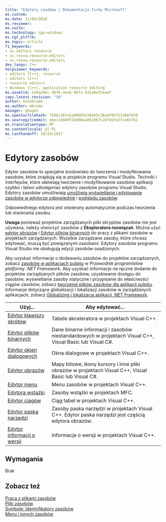 ```yaml
---
title: "Edytory zasobów | Dokumentacja firmy Microsoft"
ms.custom: 
ms.date: 11/04/2016
ms.reviewer: 
ms.suite: 
ms.technology: cpp-windows
ms.tgt_pltfrm: 
ms.topic: article
f1_keywords:
- vs.editors.resource
- vc.resvw.resource.editors
- vs.resvw.resource.editors
dev_langs: C++
helpviewer_keywords:
- editors [C++], resource
- editors [C++]
- resource editors
- Windows [C++], application resource editing
ms.assetid: e20a29ec-d6fb-4ead-98f3-431a0e23aaaf
caps.latest.revision: "16"
author: mikeblome
ms.author: mblome
manager: ghogen
ms.openlocfilehash: 750bc3bfa5a88b05e38d45c38adf06f21166f658
ms.sourcegitcommit: ebec1d449f2bd98aa851667c2bfeb7e27ce657b2
ms.translationtype: MT
ms.contentlocale: pl-PL
ms.lasthandoff: 10/24/2017
---
```

# <a name="resource-editors"></a>Edytory zasobów
Edytor zasobów to specjalne środowisko do tworzenia i modyfikowania zasobów, które znajdują się w projekcie programu Visual Studio. Techniki i interfejsów, które ułatwiają tworzenie i modyfikowanie zasobów aplikacji szybko i łatwo udostępniać edytory zasobów programu Visual Studio. Edytory zasobów umożliwiają [umożliwia wyświetlanie i edytowanie zasobów w edytorze odpowiednie](../windows/viewing-and-editing-resources-in-a-resource-editor.md) i [podglądu zasobów](../windows/previewing-resources.md).  
  
 Odpowiedniego edytora jest otwierany automatycznie podczas tworzenia lub otwierania zasobu.  
  
 **Uwaga** ponieważ projektów zarządzanych pliki skryptów zasobów nie jest używana, należy otworzyć zasobów z **Eksploratora rozwiązań**. Można użyć [edytor obrazów](../windows/image-editor-for-icons.md) i [Edytor plików binarnych](binary-editor.md) do pracy z plikami zasobów w projektach zarządzanych. Wszelkie zarządzane zasoby, które chcesz edytować, muszą być powiązanymi zasobami. Edytory zasobów programu Visual Studio nie obsługują edycji zasobów osadzonych.  
  
 Aby uzyskać informacje o dodawaniu zasobów do projektów zarządzanych, zobacz [zasobów w aplikacjach pulpitu](https://msdn.microsoft.com/library/f45fce5x.aspx) w *Przewodnik programistów platformy .NET Framework.* Aby uzyskać informacje na ręczne dodanie do projektów zarządzanych plików zasobów, uzyskiwanie dostępu do zasobów, wyświetlanie zasoby statyczne i przypisanie do właściwości ciągów zasobów, zobacz [tworzenie plików zasobów dla aplikacji pulpitu](https://msdn.microsoft.com/library/xbx3z216.aspx). Informacje dotyczące globalizacji i lokalizacji zasobów w zarządzanych aplikacjach, zobacz [Globalizing i lokalizacja aplikacji .NET Framework](https://msdn.microsoft.com/library/h6270d0z.aspx).  
  
|Użyj...|Aby edytować...|  
|----------------|----------------|  
|[Edytor klawiszy skrótów](../windows/accelerator-editor.md)|Tabele akceleratora w projektach Visual C++.|  
|[Edytor plików binarnych](binary-editor.md)|Dane binarne informacji i zasobów niestandardowych w projektach Visual C++, Visual Basic lub Visual C#.|  
|[Edytor okien dialogowych](../windows/dialog-editor.md)|Okna dialogowe w projektach Visual C++.|  
|[Edytor obrazów](../windows/image-editor-for-icons.md)|Mapy bitowe, ikony kursory i inne pliki obrazów w projektach Visual C++, Visual Basic lub Visual C#.|  
|[Edytor menu](../windows/menu-editor.md)|Menu zasobów w projektach Visual C++.|  
|[Edytora wstążki](../mfc/ribbon-designer-mfc.md)|Zasoby wstążki w projektach MFC.|  
|[Edytor ciągów](../windows/string-editor.md)|Ciąg tabel w projektach Visual C++.|  
|[Edytor paska narzędzi](../windows/toolbar-editor.md)|Zasoby paska narzędzi w projektach Visual C++. Edytor paska narzędzi jest częścią edytora obrazów.|  
|[Edytor informacji o wersji](../windows/version-information-editor.md)|Informacje o wersji w projektach Visual C++.|  
  
## <a name="requirements"></a>Wymagania  
 Brak  
  
## <a name="see-also"></a>Zobacz też  
 [Praca z plikami zasobów](../windows/working-with-resource-files.md)   
 [Pliki zasobów](../windows/resource-files-visual-studio.md)   
 [Symbole: Identyfikatory zasobów](../windows/symbols-resource-identifiers.md)   
 [Menu i innych zasobów](https://msdn.microsoft.com/library/windows/desktop/ms632583.aspx)

